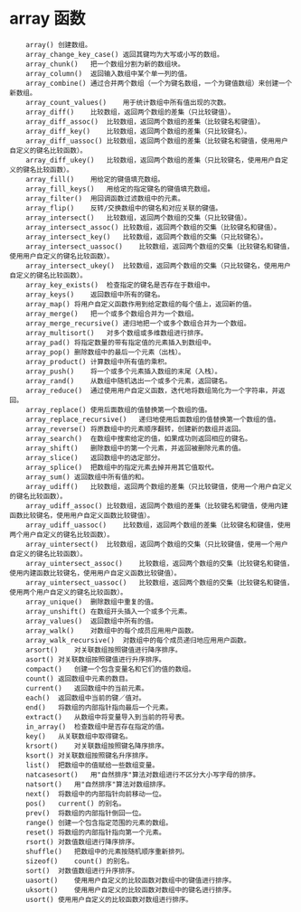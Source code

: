 # array 函数

		array()	创建数组。
		array_change_key_case()	返回其键均为大写或小写的数组。
		array_chunk()	把一个数组分割为新的数组块。
		array_column()	返回输入数组中某个单一列的值。
		array_combine()	通过合并两个数组（一个为键名数组，一个为键值数组）来创建一个新数组。
		array_count_values()	用于统计数组中所有值出现的次数。
		array_diff()	比较数组，返回两个数组的差集（只比较键值）。
		array_diff_assoc()	比较数组，返回两个数组的差集（比较键名和键值）。
		array_diff_key()	比较数组，返回两个数组的差集（只比较键名）。
		array_diff_uassoc()	比较数组，返回两个数组的差集（比较键名和键值，使用用户自定义的键名比较函数）。
		array_diff_ukey()	比较数组，返回两个数组的差集（只比较键名，使用用户自定义的键名比较函数）。
		array_fill()	用给定的键值填充数组。
		array_fill_keys()	用给定的指定键名的键值填充数组。
		array_filter()	用回调函数过滤数组中的元素。
		array_flip()	反转/交换数组中的键名和对应关联的键值。
		array_intersect()	比较数组，返回两个数组的交集（只比较键值）。
		array_intersect_assoc()	比较数组，返回两个数组的交集（比较键名和键值）。
		array_intersect_key()	比较数组，返回两个数组的交集（只比较键名）。
		array_intersect_uassoc()	比较数组，返回两个数组的交集（比较键名和键值，使用用户自定义的键名比较函数）。
		array_intersect_ukey()	比较数组，返回两个数组的交集（只比较键名，使用用户自定义的键名比较函数）。
		array_key_exists()	检查指定的键名是否存在于数组中。
		array_keys()	返回数组中所有的键名。
		array_map()	将用户自定义函数作用到给定数组的每个值上，返回新的值。
		array_merge()	把一个或多个数组合并为一个数组。
		array_merge_recursive()	递归地把一个或多个数组合并为一个数组。
		array_multisort()	对多个数组或多维数组进行排序。
		array_pad()	将指定数量的带有指定值的元素插入到数组中。
		array_pop()	删除数组中的最后一个元素（出栈）。
		array_product()	计算数组中所有值的乘积。
		array_push()	将一个或多个元素插入数组的末尾（入栈）。
		array_rand()	从数组中随机选出一个或多个元素，返回键名。
		array_reduce()	通过使用用户自定义函数，迭代地将数组简化为一个字符串，并返回。
		array_replace()	使用后面数组的值替换第一个数组的值。
		array_replace_recursive()	递归地使用后面数组的值替换第一个数组的值。
		array_reverse()	将原数组中的元素顺序翻转，创建新的数组并返回。
		array_search()	在数组中搜索给定的值，如果成功则返回相应的键名。
		array_shift()	删除数组中的第一个元素，并返回被删除元素的值。
		array_slice()	返回数组中的选定部分。
		array_splice()	把数组中的指定元素去掉并用其它值取代。
		array_sum()	返回数组中所有值的和。
		array_udiff()	比较数组，返回两个数组的差集（只比较键值，使用一个用户自定义的键名比较函数）。
		array_udiff_assoc()	比较数组，返回两个数组的差集（比较键名和键值，使用内建函数比较键名，使用用户自定义函数比较键值）。
		array_udiff_uassoc()	比较数组，返回两个数组的差集（比较键名和键值，使用两个用户自定义的键名比较函数）。
		array_uintersect()	比较数组，返回两个数组的交集（只比较键值，使用一个用户自定义的键名比较函数）。
		array_uintersect_assoc()	比较数组，返回两个数组的交集（比较键名和键值，使用内建函数比较键名，使用用户自定义函数比较键值）。
		array_uintersect_uassoc()	比较数组，返回两个数组的交集（比较键名和键值，使用两个用户自定义的键名比较函数）。
		array_unique()	删除数组中重复的值。
		array_unshift()	在数组开头插入一个或多个元素。
		array_values()	返回数组中所有的值。
		array_walk()	对数组中的每个成员应用用户函数。
		array_walk_recursive()	对数组中的每个成员递归地应用用户函数。
		arsort()	对关联数组按照键值进行降序排序。
		asort()	对关联数组按照键值进行升序排序。
		compact()	创建一个包含变量名和它们的值的数组。
		count()	返回数组中元素的数目。
		current()	返回数组中的当前元素。
		each()	返回数组中当前的键／值对。
		end()	将数组的内部指针指向最后一个元素。
		extract()	从数组中将变量导入到当前的符号表。
		in_array()	检查数组中是否存在指定的值。
		key()	从关联数组中取得键名。
		krsort()	对关联数组按照键名降序排序。
		ksort()	对关联数组按照键名升序排序。
		list()	把数组中的值赋给一些数组变量。
		natcasesort()	用"自然排序"算法对数组进行不区分大小写字母的排序。
		natsort()	用"自然排序"算法对数组排序。
		next()	将数组中的内部指针向前移动一位。
		pos()	current() 的别名。
		prev()	将数组的内部指针倒回一位。
		range()	创建一个包含指定范围的元素的数组。
		reset()	将数组的内部指针指向第一个元素。
		rsort()	对数值数组进行降序排序。
		shuffle()	把数组中的元素按随机顺序重新排列。
		sizeof()	count() 的别名。
		sort()	对数值数组进行升序排序。
		uasort()	使用用户自定义的比较函数对数组中的键值进行排序。
		uksort()	使用用户自定义的比较函数对数组中的键名进行排序。
		usort()	使用用户自定义的比较函数对数组进行排序。